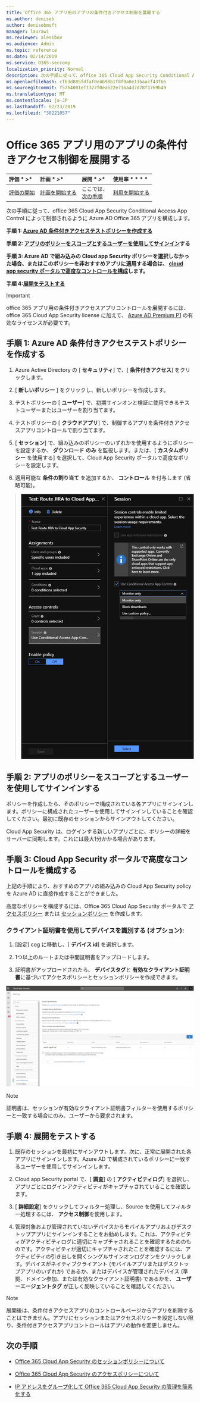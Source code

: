 ```yaml
---
title: Office 365 アプリ用のアプリの条件付きアクセス制御を展開する
ms.author: deniseb
author: denisebmsft
manager: laurawi
ms.reviewer: alesibov
ms.audience: Admin
ms.topic: reference
ms.date: 02/14/2019
ms.service: O365-seccomp
localization_priority: Normal
description: 次の手順に従って、office 365 Cloud App Security Conditional Access App Control によって制御されるように Azure AD Office 365 アプリを構成します。
ms.openlocfilehash: cfb3d885fdfaf0e4698b1f8f9a0e13baacf43f66
ms.sourcegitcommit: f57b4001ef1327f0ea622e716a4d7d78f1769b49
ms.translationtype: MT
ms.contentlocale: ja-JP
ms.lasthandoff: 02/23/2019
ms.locfileid: "30221057"
---
```

# <a name="deploy-conditional-access-app-control-for-office-365-apps"></a>Office 365 アプリ用のアプリの条件付きアクセス制御を展開する

|評価 * *\>**|計画 * *\>**|展開 * *\>**|使用率 * * * *|
|:-----|:-----|:-----|:-----|
|[評価の開始](office-365-cas-overview.md) <br/> |[計画を開始する](get-ready-for-office-365-cas.md) <br/> |ここでは、  <br/> [次の手順](ocas-session-policies.md) <br/> |[利用を開始する](utilization-activities-for-ocas.md) <br/> |

次の手順に従って、office 365 Cloud App Security Conditional Access App Control によって制御されるように Azure AD Office 365 アプリを構成します。

**手順 1: [Azure AD 条件付きアクセステストポリシーを作成する](#step-1-create-an-azure-ad-conditional-access-test-policy)**

**手順 2: [アプリのポリシーをスコープとするユーザーを使用してサインイン](#step-2-sign-in-with-a-user-scoped-to-the-policy-in-the-apps)する**

**手順 3: Azure AD で組み込みの Cloud app Security ポリシーを選択しなかった場合、またはこのポリシーを非おすすめアプリに適用する場合は、 [cloud app security ポータルで高度なコントロールを構成](#step-3-configure-advanced-controls-in-the-cloud-app-security-portal)します。**

**手順 4:[展開をテストする](#step-4-test-the-deployment)**

> [!IMPORTANT]
> office 365 アプリ用の条件付きアクセスアプリコントロールを展開するには、office 365 Cloud App Security license に加えて、 [Azure AD Premium P1](https://docs.microsoft.com/azure/active-directory/license-users-groups) の有効なライセンスが必要です。

## <a name="step-1-create-an-azure-ad-conditional-access-test-policy"></a>手順 1: Azure AD 条件付きアクセステストポリシーを作成する 

1. Azure Active Directory の [ **セキュリティ**] で、[ **条件付きアクセス**] をクリックします。

2. [ **新しいポリシー** ] をクリックし、新しいポリシーを作成します。

3. テストポリシーの [ **ユーザー**] で、初期サインオンと検証に使用できるテストユーザーまたはユーザーを割り当てます。

4. テストポリシーの [ **クラウドアプリ**] で、制御するアプリを条件付きアクセスアプリコントロールで割り当てます。

5. [ **セッション**] で、組み込みのポリシーのいずれかを使用するようにポリシーを設定するか、 **ダウンロード** **のみ** を監視します。または、[ **カスタムポリシー** を使用する] を選択して、Cloud App Security ポータルで高度なポリシーを設定します。

6. 適用可能な **条件の割り当て** を追加するか、 **コントロール** を付与します (省略可能)。

> ![Azure AD 条件付きアクセス](media/image1.png)

## <a name="step-2-sign-in-with-a-user-scoped-to-the-policy-in-the-apps"></a>手順 2: アプリのポリシーをスコープとするユーザーを使用してサインインする 

ポリシーを作成したら、そのポリシーで構成されている各アプリにサインインします。ポリシーに構成されたユーザーを使用してサインインしていることを確認してください。最初に既存のセッションからサインアウトしてください。

Cloud App Security は、ログインする新しいアプリごとに、ポリシーの詳細をサーバーに同期します。これには最大1分かかる場合があります。

## <a name="step-3-configure-advanced-controls-in-the-cloud-app-security-portal"></a>手順 3: Cloud App Security ポータルで高度なコントロールを構成する 

上記の手順により、おすすめのアプリの組み込みの Cloud App Security policy を Azure AD に直接作成することができました。

高度なポリシーを構成するには、Office 365 Cloud App Security ポータルで [アクセスポリシー](ocas-access-policies.md) または [セッションポリシー](ocas-session-policies.md) を作成します。

### <a name="to-identify-devices-using-client-certificates-this-is-optional"></a>クライアント証明書を使用してデバイスを識別する (オプション):

1. [設定] cog に移動し、[ **デバイス id**] を選択します。

2. 1つ以上のルートまたは中間証明書をアップロードします。

3. 証明書がアップロードされたら、 **デバイスタグ**と **有効なクライアント証明書**に基づいてアクセスポリシーとセッションポリシーを作成できます。

![条件付きアクセスアプリコントロールデバイス ID](media/image2.png)

> [!NOTE]
> 証明書は、セッションが有効なクライアント証明書フィルターを使用するポリシーと一致する場合にのみ、ユーザーから要求されます。
> 
## <a name="step-4-test-the-deployment"></a>手順 4: 展開をテストする 

1. 既存のセッションを最初にサインアウトします。次に、正常に展開された各アプリにサインインします。Azure AD で構成されているポリシーに一致するユーザーを使用してサインインします。

2. Cloud app Security portal で、[ **調査**] の [ **アクティビティログ**] を選択し、アプリごとにログインアクティビティがキャプチャされていることを確認します。

3. [ **詳細設定**] をクリックしてフィルター処理し、Source を使用してフィルター処理するには、 **アクセス制御**を使用します。

4. 管理対象および管理されていないデバイスからモバイルアプリおよびデスクトップアプリにサインインすることをお勧めします。これは、アクティビティがアクティビティログに適切にキャプチャされることを確認するためのものです。アクティビティが適切にキャプチャされたことを確認するには、アクティビティの引き出しを開くシングルサインオンログオンをクリックします。デバイスがネイティブクライアント (モバイルアプリまたはデスクトップアプリのいずれか) であるか、またはデバイスが管理されたデバイス (準拠、ドメイン参加、または有効なクライアント証明書) であるかを、 **ユーザーエージェントタグ** が正しく反映していることを確認してください。

> [!NOTE]
> 展開後は、条件付きアクセスアプリのコントロールページからアプリを削除することはできません。アプリにセッションまたはアクセスポリシーを設定しない限り、条件付きアクセスアプリコントロールはアプリの動作を変更しません。

## <a name="next-steps"></a>次の手順

- [Office 365 Cloud App Security のセッションポリシーについて](ocas-session-policies.md)

- [Office 365 Cloud App Security のアクセスポリシーについて](ocas-access-policies.md) 

- [IP アドレスをグループ化して Office 365 Cloud App Security の管理を簡素化する](group-your-ip-addresses-in-ocas.md)